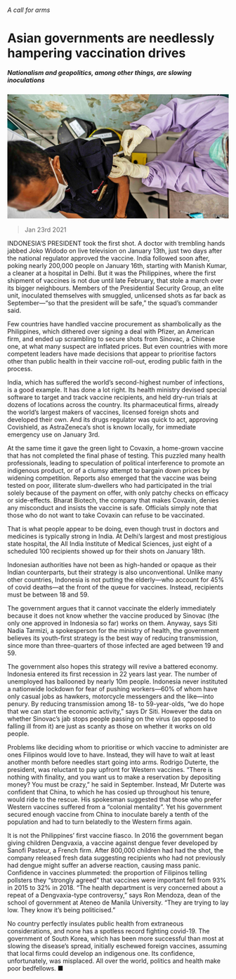 ###### A call for arms

# Asian governments are needlessly hampering vaccination drives 

##### Nationalism and geopolitics, among other things, are slowing inoculations 

![image](images/20210123_ASP003_0.jpg) 

> Jan 23rd 2021 


INDONESIA’S PRESIDENT took the first shot. A doctor with trembling hands jabbed Joko Widodo on live television on January 13th, just two days after the national regulator approved the vaccine. India followed soon after, poking nearly 200,000 people on January 16th, starting with Manish Kumar, a cleaner at a hospital in Delhi. But it was the Philippines, where the first shipment of vaccines is not due until late February, that stole a march over its bigger neighbours. Members of the Presidential Security Group, an elite unit, inoculated themselves with smuggled, unlicensed shots as far back as September—“so that the president will be safe,” the squad’s commander said.


Few countries have handled vaccine procurement as shambolically as the Philippines, which dithered over signing a deal with Pfizer, an American firm, and ended up scrambling to secure shots from Sinovac, a Chinese one, at what many suspect are inflated prices. But even countries with more competent leaders have made decisions that appear to prioritise factors other than public health in their vaccine roll-out, eroding public faith in the process.



India, which has suffered the world’s second-highest number of infections, is a good example. It has done a lot right. Its health ministry devised special software to target and track vaccine recipients, and held dry-run trials at dozens of locations across the country. Its pharmaceutical firms, already the world’s largest makers of vaccines, licensed foreign shots and developed their own. And its drugs regulator was quick to act, approving Covishield, as AstraZeneca’s shot is known locally, for immediate emergency use on January 3rd.


At the same time it gave the green light to Covaxin, a home-grown vaccine that has not completed the final phase of testing. This puzzled many health professionals, leading to speculation of political interference to promote an indigenous product, or of a clumsy attempt to bargain down prices by widening competition. Reports also emerged that the vaccine was being tested on poor, illiterate slum-dwellers who had participated in the trial solely because of the payment on offer, with only patchy checks on efficacy or side-effects. Bharat Biotech, the company that makes Covaxin, denies any misconduct and insists the vaccine is safe. Officials simply note that those who do not want to take Covaxin can refuse to be vaccinated.


That is what people appear to be doing, even though trust in doctors and medicines is typically strong in India. At Delhi’s largest and most prestigious state hospital, the All India Institute of Medical Sciences, just eight of a scheduled 100 recipients showed up for their shots on January 18th.


Indonesian authorities have not been as high-handed or opaque as their Indian counterparts, but their strategy is also unconventional. Unlike many other countries, Indonesia is not putting the elderly—who account for 45% of covid deaths—at the front of the queue for vaccines. Instead, recipients must be between 18 and 59.


The government argues that it cannot vaccinate the elderly immediately because it does not know whether the vaccine produced by Sinovac (the only one approved in Indonesia so far) works on them. Anyway, says Siti Nadia Tarmizi, a spokesperson for the ministry of health, the government believes its youth-first strategy is the best way of reducing transmission, since more than three-quarters of those infected are aged between 19 and 59.


The government also hopes this strategy will revive a battered economy. Indonesia entered its first recession in 22 years last year. The number of unemployed has ballooned by nearly 10m people. Indonesia never instituted a nationwide lockdown for fear of pushing workers—60% of whom have only casual jobs as hawkers, motorcycle messengers and the like—into penury. By reducing transmission among 18- to 59-year-olds, “we do hope that we can start the economic activity,” says Dr Siti. However the data on whether Sinovac’s jab stops people passing on the virus (as opposed to falling ill from it) are just as scanty as those on whether it works on old people.


Problems like deciding whom to prioritise or which vaccine to administer are ones Filipinos would love to have. Instead, they will have to wait at least another month before needles start going into arms. Rodrigo Duterte, the president, was reluctant to pay upfront for Western vaccines. “There is nothing with finality, and you want us to make a reservation by depositing money? You must be crazy,” he said in September. Instead, Mr Duterte was confident that China, to which he has cosied up throughout his tenure, would ride to the rescue. His spokesman suggested that those who prefer Western vaccines suffered from a “colonial mentality”. Yet his government secured enough vaccine from China to inoculate barely a tenth of the population and had to turn belatedly to the Western firms again.


It is not the Philippines’ first vaccine fiasco. In 2016 the government began giving children Dengvaxia, a vaccine against dengue fever developed by Sanofi Pasteur, a French firm. After 800,000 children had had the shot, the company released fresh data suggesting recipients who had not previously had dengue might suffer an adverse reaction, causing mass panic. Confidence in vaccines plummeted: the proportion of Filipinos telling pollsters they “strongly agreed” that vaccines were important fell from 93% in 2015 to 32% in 2018. “The health department is very concerned about a repeat of a Dengvaxia-type controversy,” says Ron Mendoza, dean of the school of government at Ateneo de Manila University. “They are trying to lay low. They know it’s being politicised.”


No country perfectly insulates public health from extraneous considerations, and none has a spotless record fighting covid-19. The government of South Korea, which has been more successful than most at slowing the disease’s spread, initially eschewed foreign vaccines, assuming that local firms could develop an indigenous one. Its confidence, unfortunately, was misplaced. All over the world, politics and health make poor bedfellows. ■

